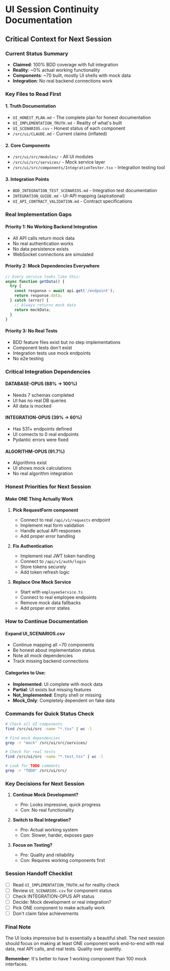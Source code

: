 # UI Session Continuity Documentation

## Critical Context for Next Session

### Current Status Summary
- **Claimed**: 100% BDD coverage with full integration
- **Reality**: ~0% actual working functionality
- **Components**: ~70 built, mostly UI shells with mock data
- **Integration**: No real backend connections work

### Key Files to Read First

#### 1. Truth Documentation
- `UI_HONEST_PLAN.md` - The complete plan for honest documentation
- `UI_IMPLEMENTATION_TRUTH.md` - Reality of what's built
- `UI_SCENARIOS.csv` - Honest status of each component
- `/src/ui/CLAUDE.md` - Current claims (inflated)

#### 2. Core Components 
- `/src/ui/src/modules/` - All UI modules
- `/src/ui/src/services/` - Mock service layer
- `/src/ui/src/components/IntegrationTester.tsx` - Integration testing tool

#### 3. Integration Points
- `BDD_INTEGRATION_TEST_SCENARIOS.md` - Integration test documentation
- `INTEGRATION_GUIDE.md` - UI-API mapping (aspirational)
- `UI_API_CONTRACT_VALIDATION.md` - Contract specifications

### Real Implementation Gaps

#### Priority 1: No Working Backend Integration
- All API calls return mock data
- No real authentication works
- No data persistence exists
- WebSocket connections are simulated

#### Priority 2: Mock Dependencies Everywhere
```javascript
// Every service looks like this:
async function getData() {
  try {
    const response = await api.get('/endpoint');
    return response.data;
  } catch (error) {
    // Always returns mock data
    return mockData;
  }
}
```

#### Priority 3: No Real Tests
- BDD feature files exist but no step implementations
- Component tests don't exist
- Integration tests use mock endpoints
- No e2e testing

### Critical Integration Dependencies

#### DATABASE-OPUS (88% → 100%)
- Needs 7 schemas completed
- UI has no real DB queries
- All data is mocked

#### INTEGRATION-OPUS (39% → 60%)
- Has 531+ endpoints defined
- UI connects to 0 real endpoints
- Pydantic errors were fixed

#### ALGORITHM-OPUS (91.7%)
- Algorithms exist
- UI shows mock calculations
- No real algorithm integration

### Honest Priorities for Next Session

#### Make ONE Thing Actually Work
1. **Pick RequestForm component**
   - Connect to real `/api/v1/requests` endpoint
   - Implement real form validation
   - Handle actual API responses
   - Add proper error handling

2. **Fix Authentication**
   - Implement real JWT token handling
   - Connect to `/api/v1/auth/login`
   - Store tokens securely
   - Add token refresh logic

3. **Replace One Mock Service**
   - Start with `employeeService.ts`
   - Connect to real employee endpoints
   - Remove mock data fallbacks
   - Add proper error states

### How to Continue Documentation

#### Expand UI_SCENARIOS.csv
- Continue mapping all ~70 components
- Be honest about implementation status
- Note all mock dependencies
- Track missing backend connections

#### Categories to Use:
- **Implemented**: UI complete with mock data
- **Partial**: UI exists but missing features
- **Not_Implemented**: Empty shell or missing
- **Mock_Only**: Completely dependent on fake data

### Commands for Quick Status Check

```bash
# Check all UI components
find /src/ui/src -name "*.tsx" | wc -l

# Find mock dependencies
grep -r "mock" /src/ui/src/services/

# Check for real tests
find /src/ui/src -name "*.test.tsx" | wc -l

# Look for TODO comments
grep -r "TODO" /src/ui/src/
```

### Key Decisions for Next Session

1. **Continue Mock Development?**
   - Pro: Looks impressive, quick progress
   - Con: No real functionality

2. **Switch to Real Integration?**
   - Pro: Actual working system
   - Con: Slower, harder, exposes gaps

3. **Focus on Testing?**
   - Pro: Quality and reliability
   - Con: Requires working components first

### Session Handoff Checklist

- [ ] Read `UI_IMPLEMENTATION_TRUTH.md` for reality check
- [ ] Review `UI_SCENARIOS.csv` for component status
- [ ] Check INTEGRATION-OPUS API status
- [ ] Decide: Mock development or real integration?
- [ ] Pick ONE component to make actually work
- [ ] Don't claim false achievements

### Final Note

The UI looks impressive but is essentially a beautiful shell. The next session should focus on making at least ONE component work end-to-end with real data, real API calls, and real tests. Quality over quantity.

**Remember**: It's better to have 1 working component than 100 mock interfaces.